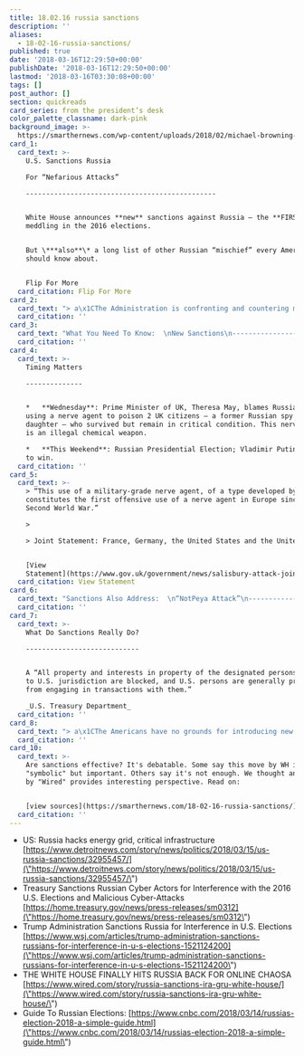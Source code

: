 ```yaml
---
title: 18.02.16 russia sanctions
description: ''
aliases:
  - 18-02-16-russia-sanctions/
published: true
date: '2018-03-16T12:29:50+00:00'
publishDate: '2018-03-16T12:29:50+00:00'
lastmod: '2018-03-16T03:30:08+00:00'
tags: []
post_author: []
section: quickreads
card_series: from the president’s desk
color_palette_classname: dark-pink
background_image: >-
  https://smarthernews.com/wp-content/uploads/2018/02/michael-browning-14091-360x360.jpg
card_1:
  card_text: >-
    U.S. Sanctions Russia  

    For “Nefarious Attacks”

    -----------------------------------------------


    White House announces **new** sanctions against Russia – the **FIRST** for
    meddling in the 2016 elections.


    But \***also**\* a long list of other Russian “mischief” every American
    should know about.


    Flip For More
  card_citation: Flip For More
card_2:
  card_text: "> a\x1CThe Administration is confronting and countering malign Russian cyber activity, including their attempted interference in U.S. elections, destructive cyber-attacks, and intrusions targeting critical infrastructure.a\x1D\n> \n> Treasury Secretary Steven Mnuchin, Press Release Mar. 15, 2018"
  card_citation: ''
card_3:
  card_text: "What You Need To Know:  \nNew Sanctions\n--------------------------------------\n\n**Who:** Targets 5 Russian “entities” & 19 Russian individuals.\n\n**Why:** Not only meddling in our elections but major cyber attacks targeting everything from American ground, water & sky a\x14 our power grid, manufacturing facilities, aviation systems & even our nuclear power plants."
  card_citation: ''
card_4:
  card_text: >-
    Timing Matters

    --------------


    *   **Wednesday**: Prime Minister of UK, Theresa May, blames Russia for
    using a nerve agent to poison 2 UK citizens – a former Russian spy & his
    daughter – who survived but remain in critical condition. This nerve agent
    is an illegal chemical weapon.

    *   **This Weekend**: Russian Presidential Election; Vladimir Putin expected
    to win.
  card_citation: ''
card_5:
  card_text: >-
    > “This use of a military-grade nerve agent, of a type developed by Russia,
    constitutes the first offensive use of a nerve agent in Europe since the
    Second World War.”

    > 

    > Joint Statement: France, Germany, the United States and the United Kingdom


    [View
    Statement](https://www.gov.uk/government/news/salisbury-attack-joint-statement-from-the-leaders-of-france-germany-the-united-states-and-the-united-kingdom)
  card_citation: View Statement
card_6:
  card_text: "Sanctions Also Address:  \n“NotPeya Attack”\n------------------------------------------\n\n*   WH: “mostA destructive & costly cyberattack in historya\x1D (happened in 2017)\n*   $$: Billions in damage worldwide.\n*   Disrupted shipping, trade & production of medicines.\n*   Several hospitals in U.S. unable toA create electronic records.\n*   Attributed to **Russia military**."
  card_citation: ''
card_7:
  card_text: >-
    What Do Sanctions Really Do?

    ----------------------------


    A “All property and interests in property of the designated persons subject
    to U.S. jurisdiction are blocked, and U.S. persons are generally prohibited
    from engaging in transactions with them.”  

    _U.S. Treasury Department_
  card_citation: ''
card_8:
  card_text: "> a\x1CThe Americans have no grounds for introducing new sanctions. We have moved to prepare our own measures in response.a\x1D\n> \n> Russian Deputy Foreign Minister Sergei Ryabkov, interview with Interfax News Agency quoted in Wall Street Journal, Mar 15, 2018"
  card_citation: ''
card_10:
  card_text: >-
    Are sanctions effective? It's debatable. Some say this move by WH is
    "symbolic" but important. Others say it's not enough. We thought an article
    by "Wired" provides interesting perspective. Read on:


    [view sources](https://smarthernews.com/18-02-16-russia-sanctions/)
  card_citation: ''
---
```

*   US: Russia hacks energy grid, critical infrastructure [https://www.detroitnews.com/story/news/politics/2018/03/15/us-russia-sanctions/32955457/](\"https://www.detroitnews.com/story/news/politics/2018/03/15/us-russia-sanctions/32955457/\")
*   Treasury Sanctions Russian Cyber Actors for Interference with the 2016 U.S. Elections and Malicious Cyber-Attacks [https://home.treasury.gov/news/press-releases/sm0312](\"https://home.treasury.gov/news/press-releases/sm0312\")
*   Trump Administration Sanctions Russia for Interference in U.S. Elections [https://www.wsj.com/articles/trump-administration-sanctions-russians-for-interference-in-u-s-elections-1521124200](\"https://www.wsj.com/articles/trump-administration-sanctions-russians-for-interference-in-u-s-elections-1521124200\")
*   THE WHITE HOUSE FINALLY HITS RUSSIA BACK FOR ONLINE CHAOSA [https://www.wired.com/story/russia-sanctions-ira-gru-white-house/](\"https://www.wired.com/story/russia-sanctions-ira-gru-white-house/\")
*   Guide To Russian Elections: [https://www.cnbc.com/2018/03/14/russias-election-2018-a-simple-guide.html](\"https://www.cnbc.com/2018/03/14/russias-election-2018-a-simple-guide.html\")